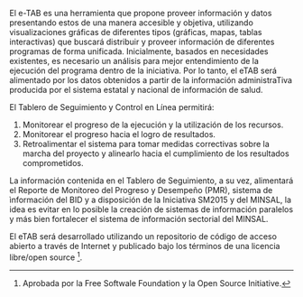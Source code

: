 El e-TAB es una herramienta que propone proveer información y datos presentando estos de una manera accesible y objetiva, 
utilizando visualizaciones gráficas de diferentes tipos (gráficas, mapas, tablas interactivas) que buscará distribuir y 
proveer información de diferentes programas de forma unificada. Inicialmente, basados en necesidades existentes, 
es necesario un análisis para mejor entendimiento de la ejecución del programa dentro de la iniciativa. 
Por lo tanto, el eTAB será alimentado por los datos obtenidos a partir de la información administraTiva producida por el sistema estatal y 
nacional de información de salud.

El Tablero de Seguimiento y Control en Línea permitirá: 

1. Monitorear el progreso de la ejecución y la utilización de los recursos.
2. Monitorear el progreso hacia el logro de resultados. 
3. Retroalimentar el sistema para tomar medidas correctivas sobre la marcha del proyecto y alinearlo hacia el cumplimiento de los resultados comprometidos. 

La información contenida en el Tablero de Seguimiento, a su vez, alimentará el 
Reporte de Monitoreo del Progreso y Desempeño (PMR), sistema de ìnformación del 
BID y a disposición de la Iniciativa SM2015 y del MINSAL, la idea es evitar en 
lo posible la creación de sistemas de información paralelos y más bien fortalecer 
el sistema de información sectorial del MINSAL.

El eTAB será desarrollado utilizando un repositorio de código de acceso abierto 
a través de Internet y publicado bajo los términos de una licencia libre/open source [^1].



[^1]: Aprobada por la Free Softwale Foundation y la Open Source Initiative.